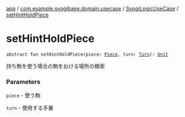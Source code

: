 [app](../../index.md) / [com.example.syogibase.domain.usecase](../index.md) / [SyogiLogicUseCase](index.md) / [setHintHoldPiece](./set-hint-hold-piece.md)

# setHintHoldPiece

`abstract fun setHintHoldPiece(piece: `[`Piece`](../../com.example.syogibase.domain.model/-piece/index.md)`, turn: `[`Turn`](../../com.example.syogibase.domain.value/-turn/index.md)`): `[`Unit`](https://kotlinlang.org/api/latest/jvm/stdlib/kotlin/-unit/index.html)

持ち駒を使う場合の駒をおける場所の検索

### Parameters

`piece` - 使う駒

`turn` - 使用する手番